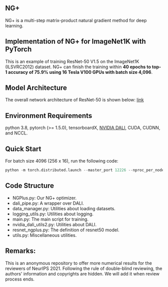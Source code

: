 ## NG+ 

NG+ is a multi-step matrix-product natural gradient method for deep learning. 

## Implementation of NG+ for ImageNet1K with PyTorch

This is an example of training ResNet-50 V1.5 on the ImageNet1K  (ILSVRC2012) dataset. NG+ can finish the training within **40 epochs to top-1 accuracy of 75.9% using 16 Tesla V100 GPUs with batch size 4,096**.

## Model Architecture

The overall network architecture of ResNet-50 is shown below: [link](https://arxiv.org/pdf/1512.03385.pdf)

## Environment Requirements

python 3.8, pytorch (>= 1.5.0), tensorboardX, [NVIDIA DALI](https://developer.nvidia.com/dali), CUDA, CUDNN, and NCCL.

## Quick Start

For batch size 4096 (256 x 16), run the following code:

```python
python -m torch.distributed.launch --master_port 12226 --nproc_per_node=16  main.py --fp16 --batch_size 256  --lr-decay-rate 0.75 --damping 0.35 --lr_init 3.8  --method 'poly' --epoch_end 60 --lr_exponent 6  --warmup_epoch 5 --curvature_momentum 0.9 --datadir /mnt/ILSVRC2012 --logdir your_log_file --decay_epochs 37 --inv-update-freq 1000 --cov-update-freq 1000
```

## Code Structure

- NGPlus.py: Our NG+ optimizer.
- dali_pipe.py: A wrapper over DALI.
- data_manager.py: Utilities about loading datasets.
- logging_utils.py: Utilities about logging.
- main.py: The main script for training.
- nvidia_dali_utils2.py: Utilities about DALI.
- resnet_ngplus.py: The definition of resnet50 model.
- utils.py: Miscellaneous utilities.

## Remarks:

This is an anonymous repository to offer more numerical results for the reviewers of NeurIPS 2021. Following the rule of double-blind reviewing, the authors' information and copyrights are hidden. We will add it when review process ends.

